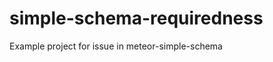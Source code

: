 simple-schema-requiredness
==========================

Example project for issue in meteor-simple-schema
